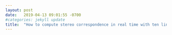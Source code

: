 ```yaml
---
layout: post
date:   2019-04-13 09:01:55 -0700
#categories: jekyll update
title:  "How to compute stereo correspondence in real time with ten lines of code"
---
```

